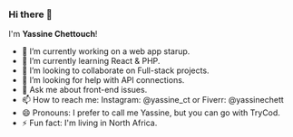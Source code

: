 ### Hi there 👋

I'm **Yassine Chettouch**!

- 🔭 I’m currently working on a web app starup.
- 🌱 I’m currently learning React & PHP.
- 👯 I’m looking to collaborate on Full-stack projects.
- 🤔 I’m looking for help with API connections.
- 💬 Ask me about front-end issues.
- 📫 How to reach me: Instagram: @yassine_ct or Fiverr: @yassinechett
- 😄 Pronouns: I prefer to call me Yassine, but you can go with TryCod.
- ⚡ Fun fact: I'm living in North Africa.

